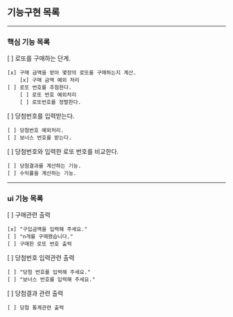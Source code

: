 ## 기능구현 목록 
<hr/>

### 핵심 기능 목록  

[ ] 로또를 구매하는 단계.
    
    [x] 구매 금액을 받아 몇장의 로또를 구매하는지 계산.
        [x] 구매 금액 예외 처리
    [ ] 로또 번호를 추첨한다.
        [ ] 로또 번호 예외처리
        [ ] 로또번호를 정렬한다.

[ ] 당첨번호를 입력받는다.
    
    [ ] 당첨번호 예외처리.
    [ ] 보너스 번호를 받는다.

[ ] 당첨번호와 입력한 로또 번호를 비교한다.

    [ ] 당첨결과를 계산하는 기능.
    [ ] 수익률을 계산하는 기능. 

<hr/>

### ui 기능 목록
[ ] 구매관련 출력

    [x] "구입금액을 입력해 주세요."
    [ ] "n개를 구매했습니다."
    [ ] 구매한 로또 번호 출력

[ ] 당첨번호 입력관련 출력

    [ ] "당첨 번호를 입력해 주세요."
    [ ] "보너스 번호를 입력해 주세요."

[ ] 당첨결과 관련 출력

    [ ] 당첨 통계관련 출력

 